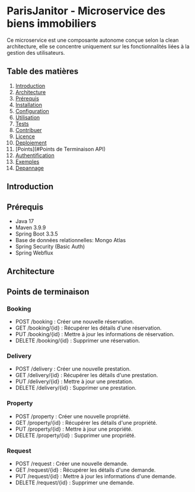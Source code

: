 # ParisJanitor - Microservice des biens immobiliers

<!--Une brève description de votre projet -->
Ce microservice est une composante autonome conçue selon la clean architecture, elle se concentre uniquement sur les fonctionnalités liées à la gestion des utilisateurs.

## Table des matières

1. [Introduction](#introduction)
2. [Architecture](#architecture)
3. [Prérequis](#prérequis)
4. [Installation](#installation)
5. [Configuration](#configuration)
6. [Utilisation](#utilisation)
7. [Tests](#tests)
8. [Contribuer](#contribuer)
9. [Licence](#licence)
10. [Deploiement](#deploiement)
11. [Points](#Points de Terminaison API)
12. [Authentification](#Authentification)
13. [Exemples](#Exemples)
14. [Depannage](#Dépannage)


## Introduction

<!--Fournir une description plus détaillée de votre projet, en Expliquant les objectifs, les fonctionnalités principales et le contexte du projet.-->

## Prérequis

- Java 17
- Maven 3.9.9
- Spring Boot 3.3.5
- Base de données relationnelles: Mongo Atlas
- Spring Security (Basic Auth)
- Spring Webflux

## Architecture 

<!--
com.example.paris-janitor-api
├── application            # 💡 Couche Application (Use Cases et Ports)
│   ├── port              # Définition des interfaces (Ports IN & OUT)
│   │   ├── in            # Ports d'entrée (actions disponibles pour les Adapters IN)
│   │   │   ├── CreateProductPort.java
│   │   │   ├── GetAllProductsPort.java
│   │   ├── out           # Ports de sortie (interactions avec la base, services externes)
│   │   │   ├── LoadProductsPort.java
│   │   │   ├── PersistProductPort.java
│   ├── usecase           # Implémentation des Use Cases (n'intéragit pas avec la BD mais passe toujours par un Port OUT pour recuperer les donnees
│   │   ├── CreateProductUseCase.java
│   │   ├── GetAllProductsUseCase.java
│
├── domain                # 💡 Couche Domaine (Entités et Logique Métier)
│   ├── model             # Modèles métiers (sans dépendance à Spring ou MongoDB)
│   │   ├── Product.java
│   ├── exception         # Gestion des exceptions métier
│   │   ├── InvalidProductException.java
│
├── adapters              # 💡 Couche Adapters (Implémentations des Ports)
│   ├── in                # Implémentations des ports d'entrée (API REST, Kafka, CLI...)
│   │   ├── rest          # Adapter pour une API REST
│   │   │   ├── ProductController.java
│   │   ├── event         # Adapter pour un Event Listener (Kafka, RabbitMQ, etc.)
│   │   │   ├── ProductEventListener.java
│   ├── out               # Implémentations des ports de sortie (Base de données, Services externes...)
│   │   ├── persistence   # Accès à MongoDB via Spring Data
│   │   │   ├── ProductMongoRepository.java
│   │   │   ├── ProductMongoAdapter.java
│   │   ├── external      # Appels vers des services externes (API tierces)
│   │   │   ├── ExternalPricingService.java
│
├── infrastructure        # 💡 Couche Infrastructure (Frameworks, Configurations, Security)
│   ├── config            # Configuration Spring Boot
│   │   ├── MongoConfig.java
│   │   ├── SecurityConfig.java
│   ├── exception         # Gestion des exceptions globales (Controller Advice)
│   │   ├── GlobalExceptionHandler.java
│
├── CleanArchApplication.java  # 🚀 Classe principale Spring Boot
└── resources
├── application.yml        # Configuration (MongoDB, Spring, etc.)


📌 Détails et Responsabilités de chaque couche
├──------------------------------------------------------------------------------------------------------
|Couche	       | Responsabilité
|domain	       | Contient les entités métier et la logique métier pure (aucune dépendance à Spring)
|application   | Définit les Ports (IN/OUT) et implémente les Use Cases
|adapters/in   | Implémente les ports d’entrée (API REST, Event Listeners, etc.)
|adapters/out  | Implémente les ports de sortie (MongoDB, API externes, etc.)
|infrastructure| Contient les configurations, sécurité, gestion des exceptions
├──------------------------------------------------------------------------------------------------------

-->

## Points de terminaison

### Booking

- POST /booking : Créer une nouvelle réservation.
- GET /booking/{id} : Récupérer les détails d'une réservation.
- PUT /booking/{id} : Mettre à jour les informations de réservation.
- DELETE /booking/{id} : Supprimer une réservation.


### Delivery

- POST /delivery : Créer une nouvelle prestation.
- GET /delivery/{id} : Récupérer les détails d'une prestation.
- PUT /delivery/{id} : Mettre à jour une prestation.
- DELETE /delivery/{id} : Supprimer une prestation.


### Property

- POST /property : Créer une nouvelle propriété.
- GET /property/{id} : Récupérer les détails d'une propriété.
- PUT /property/{id} : Mettre à jour une propriété.
- DELETE /property/{id} : Supprimer une propriété.


### Request

- POST /request : Créer une nouvelle demande.
- GET /request/{id} : Récupérer les détails d'une demande.
- PUT /request/{id} : Mettre à jour les informations d'une demande.
- DELETE /request/{id} : Supprimer une demande.
